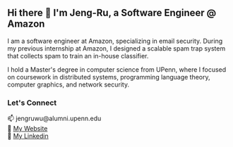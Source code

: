 <h2>Hi there 👋 I'm Jeng-Ru, a Software Engineer @ Amazon</h2>

<p>I am a software engineer at Amazon, specializing in email security. During my previous internship at Amazon, I designed a scalable spam trap system that collects spam to train an in-house classifier.</p>

<p>I hold a Master's degree in computer science from UPenn, where I focused on coursework in distributed systems, programming language theory, computer graphics, and network security.</p>

<h3>Let's Connect</h3>
<p>
  📫  jengruwu@alumni.upenn.edu
  <br>
  🔗  <a href="https://www.jengruwu.com/" target="blank">My Website</a>
  <br>
  👔  <a href="https://www.linkedin.com/in/jengru-wu/" target="blank">My Linkedin</a>
</p>


<!--
**JengRuWu/JengRuWu** is a ✨ _special_ ✨ repository because its `README.md` (this file) appears on your GitHub profile.

Here are some ideas to get you started:

- 🔭 I’m currently working on ...
- 🌱 I’m currently learning ...
- 👯 I’m looking to collaborate on ...
- 🤔 I’m looking for help with ...
- 💬 Ask me about ...
- 📫 How to reach me: ...
- 😄 Pronouns: ...
- ⚡ Fun fact: ...
-->
